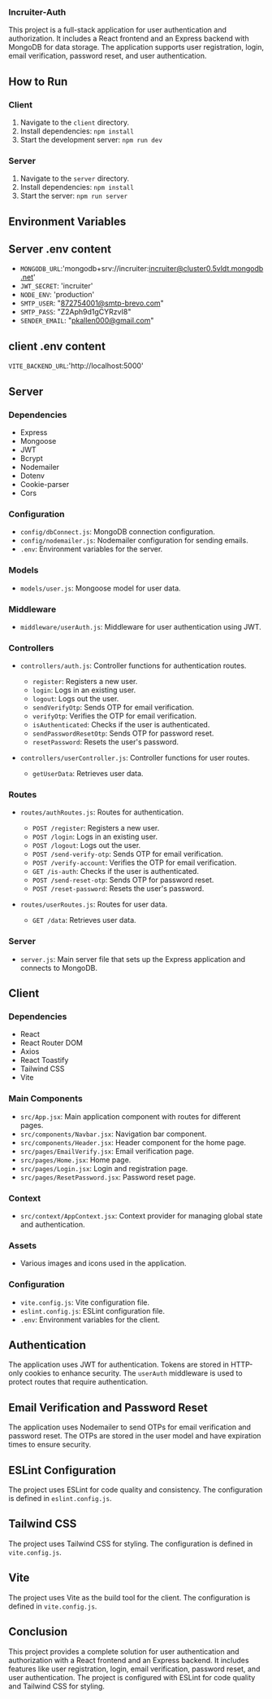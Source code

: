 ### Incruiter-Auth
This project is a full-stack application for user authentication and authorization. It includes a React frontend and an Express backend with MongoDB for data storage. The application supports user registration, login, email verification, password reset, and user authentication.

## How to Run

### Client

1. Navigate to the `client` directory.
2. Install dependencies: `npm install`
3. Start the development server: `npm run dev`

### Server

1. Navigate to the `server` directory.
2. Install dependencies: `npm install`
3. Start the server: `npm run server`

## Environment Variables

## Server .env content

- `MONGODB_URL`:'mongodb+srv://incruiter:incruiter@cluster0.5vldt.mongodb.net'
- `JWT_SECRET`: 'incruiter'
- `NODE_ENV`: 'production'
- `SMTP_USER`: "872754001@smtp-brevo.com"
- `SMTP_PASS`: "Z2Aph9d1gCYRzvI8"
- `SENDER_EMAIL`: "pkallen000@gmail.com"

## client .env content
`VITE_BACKEND_URL`:'http://localhost:5000'


## Server

### Dependencies

- Express
- Mongoose
- JWT
- Bcrypt
- Nodemailer
- Dotenv
- Cookie-parser
- Cors

### Configuration

- `config/dbConnect.js`: MongoDB connection configuration.
- `config/nodemailer.js`: Nodemailer configuration for sending emails.
- `.env`: Environment variables for the server.

### Models

- `models/user.js`: Mongoose model for user data.

### Middleware

- `middleware/userAuth.js`: Middleware for user authentication using JWT.

### Controllers

- `controllers/auth.js`: Controller functions for authentication routes.
  - `register`: Registers a new user.
  - `login`: Logs in an existing user.
  - `logout`: Logs out the user.
  - `sendVerifyOtp`: Sends OTP for email verification.
  - `verifyOtp`: Verifies the OTP for email verification.
  - `isAuthenticated`: Checks if the user is authenticated.
  - `sendPasswordResetOtp`: Sends OTP for password reset.
  - `resetPassword`: Resets the user's password.

- `controllers/userController.js`: Controller functions for user routes.
  - `getUserData`: Retrieves user data.

### Routes

- `routes/authRoutes.js`: Routes for authentication.
  - `POST /register`: Registers a new user.
  - `POST /login`: Logs in an existing user.
  - `POST /logout`: Logs out the user.
  - `POST /send-verify-otp`: Sends OTP for email verification.
  - `POST /verify-account`: Verifies the OTP for email verification.
  - `GET /is-auth`: Checks if the user is authenticated.
  - `POST /send-reset-otp`: Sends OTP for password reset.
  - `POST /reset-password`: Resets the user's password.
 
- `routes/userRoutes.js`: Routes for user data.
  - `GET /data`: Retrieves user data.

### Server

- `server.js`: Main server file that sets up the Express application and connects to MongoDB.

## Client

### Dependencies

- React
- React Router DOM
- Axios
- React Toastify
- Tailwind CSS
- Vite

### Main Components

- `src/App.jsx`: Main application component with routes for different pages.
- `src/components/Navbar.jsx`: Navigation bar component.
- `src/components/Header.jsx`: Header component for the home page.
- `src/pages/EmailVerify.jsx`: Email verification page.
- `src/pages/Home.jsx`: Home page.
- `src/pages/Login.jsx`: Login and registration page.
- `src/pages/ResetPassword.jsx`: Password reset page.

### Context

- `src/context/AppContext.jsx`: Context provider for managing global state and authentication.

### Assets

- Various images and icons used in the application.

### Configuration

- `vite.config.js`: Vite configuration file.
- `eslint.config.js`: ESLint configuration file.
- `.env`: Environment variables for the client.

## Authentication

The application uses JWT for authentication. Tokens are stored in HTTP-only cookies to enhance security. The `userAuth` middleware is used to protect routes that require authentication.

## Email Verification and Password Reset

The application uses Nodemailer to send OTPs for email verification and password reset. The OTPs are stored in the user model and have expiration times to ensure security.

## ESLint Configuration

The project uses ESLint for code quality and consistency. The configuration is defined in `eslint.config.js`.

## Tailwind CSS

The project uses Tailwind CSS for styling. The configuration is defined in `vite.config.js`.

## Vite

The project uses Vite as the build tool for the client. The configuration is defined in `vite.config.js`.

## Conclusion

This project provides a complete solution for user authentication and authorization with a React frontend and an Express backend. It includes features like user registration, login, email verification, password reset, and user authentication. The project is configured with ESLint for code quality and Tailwind CSS for styling.
